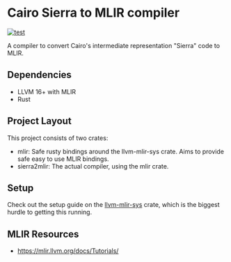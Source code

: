 # Cairo Sierra to MLIR compiler
[![test](https://github.com/lambdaclass/cairo_sierra_to_mlir/actions/workflows/test.yml/badge.svg)](https://github.com/lambdaclass/cairo_sierra_to_mlir/actions/workflows/test.yml)

A compiler to convert Cairo's intermediate representation "Sierra" code to MLIR.

## Dependencies

- LLVM 16+ with MLIR
- Rust

## Project Layout

This project consists of two crates:

- mlir: Safe rusty bindings around the llvm-mlir-sys crate. Aims to provide safe easy to use MLIR bindings.
- sierra2mlir: The actual compiler, using the mlir crate.

## Setup

Check out the setup guide on the [llvm-mlir-sys](https://github.com/lambdaclass/llvm-mlir-sys) crate, which is the biggest hurdle to getting this running.

## MLIR Resources
- https://mlir.llvm.org/docs/Tutorials/
